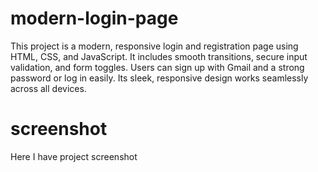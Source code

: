 # modern-login-page
This project is a modern, responsive login and registration page using HTML, CSS, and JavaScript. It includes smooth transitions, secure input validation, and form toggles. Users can sign up with Gmail and a strong password or log in easily. Its sleek, responsive design works seamlessly across all devices.
# screenshot
Here I have project screenshot
